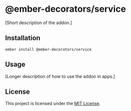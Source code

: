 @ember-decorators/service
==============================================================================

[Short description of the addon.]

Installation
------------------------------------------------------------------------------

```
ember install @ember-decorators/service
```


Usage
------------------------------------------------------------------------------

[Longer description of how to use the addon in apps.]


License
------------------------------------------------------------------------------

This project is licensed under the [MIT License](LICENSE.md).
